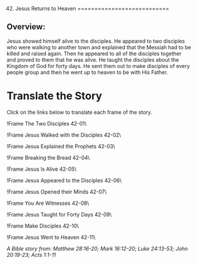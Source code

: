 42. Jesus Returns to Heaven
===========================

Overview:
---------

Jesus showed himself alive to the disciples. He appeared to two disciples
who were walking to another town and explained that the Messiah had to be
killed and raised again. Then he appeared to all of the disciples together
and proved to them that he was alive. He taught the disciples about the
Kingdom of God for forty days. He sent them out to make disciples of
every people group and then he went up to heaven to be with His Father.

Translate the Story
===================

Click on the links below to translate each frame of the story.

!Frame
 The Two Disciples 42-01\

!Frame
 Jesus Walked with the Disciples 42-02\

!Frame
 Jesus Explained the Prophets 42-03\

!Frame
 Breaking the Bread 42-04\

!Frame
 Jesus Is Alive 42-05\

!Frame
 Jesus Appeared to the Disciples 42-06\

!Frame
 Jesus Opened their Minds 42-07\

!Frame
 You Are Witnesses 42-08\

!Frame
 Jesus Taught for Forty Days 42-09\

!Frame
 Make Disciples 42-10\

!Frame
 Jesus Went to Heaven 42-11\

*A Bible story from: Matthew 28:16-20; Mark 16:12-20; Luke 24:13-53;
John 20:19-23; Acts 1:1-11*

